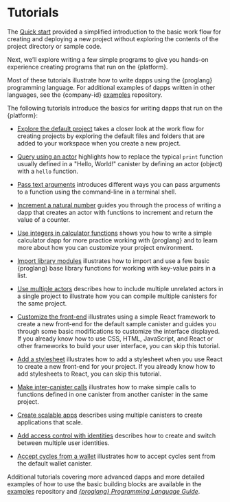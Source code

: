 # Tutorials

The [Quick start](../quickstart/quickstart-intro.xml) provided a simplified introduction to the basic work flow for creating and deploying a new project without exploring the contents of the project directory or sample code.

Next, we’ll explore writing a few simple programs to give you hands-on experience creating programs that run on the {platform}.

Most of these tutorials illustrate how to write dapps using the {proglang} programming language. For additional examples of dapps written in other languages, see the {company-id} [examples](https://github.com/dfinity/examples) repository.

The following tutorials introduce the basics for writing dapps that run on the {platform}:

-   [Explore the default project](tutorials/explore-templates.xml) takes a closer look at the work flow for creating projects by exploring the default files and folders that are added to your workspace when you create a new project.

-   [Query using an actor](tutorials/define-an-actor.xml) highlights how to replace the typical `print` function usually defined in a "Hello, World!" canister by defining an actor (object) with a `hello` function.

-   [Pass text arguments](tutorials/hello-location.xml) introduces different ways you can pass arguments to a function using the command-line in a terminal shell.

-   [Increment a natural number](tutorials/counter-tutorial.xml) guides you through the process of writing a dapp that creates an actor with functions to increment and return the value of a counter.

-   [Use integers in calculator functions](tutorials/calculator.xml) shows you how to write a simple calculator dapp for more practice working with {proglang} and to learn more about how you can customize your project environment.

-   [Import library modules](tutorials/phonebook.xml) illustrates how to import and use a few basic {proglang} base library functions for working with key-value pairs in a list.

-   [Use multiple actors](tutorials/multiple-actors.xml) describes how to include multiple unrelated actors in a single project to illustrate how you can compile multiple canisters for the same project.

-   [Customize the front-end](tutorials/custom-frontend.xml) illustrates using a simple React framework to create a new front-end for the default sample canister and guides you through some basic modifications to customize the interface displayed. If you already know how to use CSS, HTML, JavaScript, and React or other frameworks to build your user interface, you can skip this tutorial.

-   [Add a stylesheet](tutorials/my-contacts.xml) illustrates how to add a stylesheet when you use React to create a new front-end for your project. If you already know how to add stylesheets to React, you can skip this tutorial.

-   [Make inter-canister calls](tutorials/intercanister-calls.xml) illustrates how to make simple calls to functions defined in one canister from another canister in the same project.

-   [Create scalable apps](tutorials/scalability-cancan.xml) describes using multiple canisters to create applications that scale.

-   [Add access control with identities](tutorials/access-control.xml) describes how to create and switch between multiple user identities.

-   [Accept cycles from a wallet](tutorials/simple-cycles.xml) illustrates how to accept cycles sent from the default wallet canister.

Additional tutorials covering more advanced dapps and more detailed examples of how to use the basic building blocks are available in the [examples](https://github.com/dfinity/examples) repository and [*{proglang} Programming Language Guide*](../language-guide/motoko.xml).
